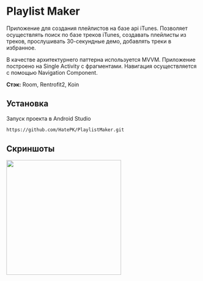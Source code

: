 
# Playlist Maker

Приложение для создания плейлистов на базе api iTunes. Позволяет осуществлять поиск по базе треков iTunes, создавать плейлисты из треков, прослушивать 30-секундные демо, добавлять треки в избранное. 

В качестве архитектурнего паттерна используется MVVM. Приложение построено на Single Activity с фрагментами. Навигация осуществляется с помощью Navigation Component.

**Стэк:** Room, Rentrofit2, Koin

## Установка

Запуск проекта в Android Studio

```bash
https://github.com/HatePK/PlaylistMaker.git
```
    
## Скриншоты
<p float="left">
    <img src="https://i.ibb.co/Y00tchL/Screenshot-20240317-150850.png" width="300"> 
</p>
